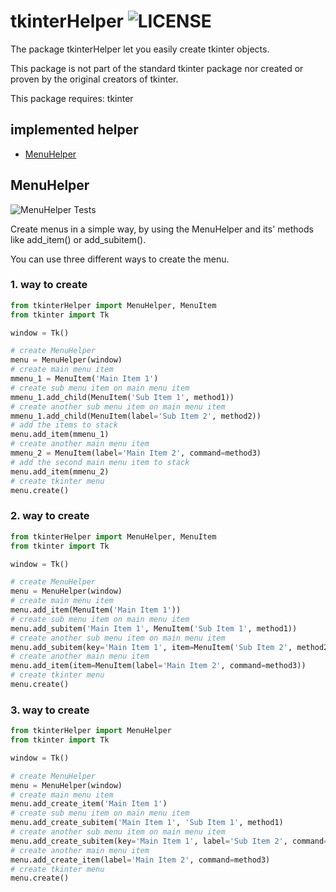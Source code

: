 # tkinterHelper ![LICENSE](https://img.shields.io/github/license/LupusCoding/tkinterHelper)

The package tkinterHelper let you easily create tkinter objects.

This package is not part of the standard tkinter package nor created or proven by the 
original creators of tkinter.

This package requires: tkinter

## implemented helper
* [MenuHelper](#menuhelper)

## MenuHelper
![MenuHelper Tests](https://img.shields.io/github/workflow/status/LupusCoding/tkinterHelper/CI)

Create menus in a simple way, by using the MenuHelper and its' methods like add_item() 
or add_subitem().

You can use three different ways to create the menu.

### 1. way to create
```python
from tkinterHelper import MenuHelper, MenuItem
from tkinter import Tk

window = Tk()

# create MenuHelper
menu = MenuHelper(window)
# create main menu item
mmenu_1 = MenuItem('Main Item 1')
# create sub menu item on main menu item
mmenu_1.add_child(MenuItem('Sub Item 1', method1))
# create another sub menu item on main menu item
mmenu_1.add_child(MenuItem(label='Sub Item 2', method2))
# add the items to stack
menu.add_item(mmenu_1)
# create another main menu item
mmenu_2 = MenuItem(label='Main Item 2', command=method3)
# add the second main menu item to stack
menu.add_item(mmenu_2)
# create tkinter menu
menu.create()
```

### 2. way to create
```python
from tkinterHelper import MenuHelper, MenuItem
from tkinter import Tk

window = Tk()

# create MenuHelper
menu = MenuHelper(window)
# create main menu item
menu.add_item(MenuItem('Main Item 1'))
# create sub menu item on main menu item
menu.add_subitem('Main Item 1', MenuItem('Sub Item 1', method1))
# create another sub menu item on main menu item
menu.add_subitem(key='Main Item 1', item=MenuItem('Sub Item 2', method2))
# create another main menu item
menu.add_item(item=MenuItem(label='Main Item 2', command=method3))
# create tkinter menu
menu.create()
```

### 3. way to create
```python
from tkinterHelper import MenuHelper
from tkinter import Tk

window = Tk()

# create MenuHelper
menu = MenuHelper(window)
# create main menu item
menu.add_create_item('Main Item 1')
# create sub menu item on main menu item
menu.add_create_subitem('Main Item 1', 'Sub Item 1', method1)
# create another sub menu item on main menu item
menu.add_create_subitem(key='Main Item 1', label='Sub Item 2', command=method2)
# create another main menu item
menu.add_create_item(label='Main Item 2', command=method3)
# create tkinter menu
menu.create()
```
